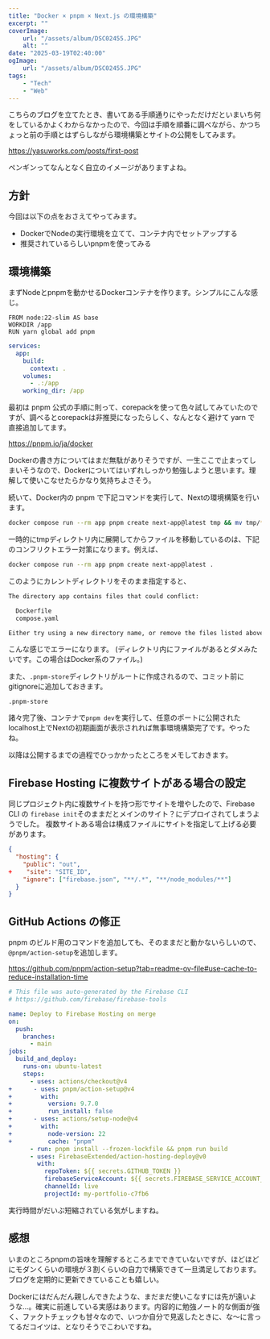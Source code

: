 ```yaml
---
title: "Docker × pnpm × Next.js の環境構築"
excerpt: ""
coverImage:
    url: "/assets/album/DSC02455.JPG"
    alt: ""
date: "2025-03-19T02:40:00"
ogImage:
    url: "/assets/album/DSC02455.JPG"
tags:
    - "Tech"
    - "Web"
---
```


こちらのブログを立てたとき、書いてある手順通りにやっただけだといまいち何をしているかよくわからなかったので、今回は手順を順番に調べながら、かつちょっと前の手順とはずらしながら環境構築とサイトの公開をしてみます。

https://yasuworks.com/posts/first-post

ペンギンってなんとなく自立のイメージがありますよね。

## 方針

今回は以下の点をおさえてやってみます。

- DockerでNodeの実行環境を立てて、コンテナ内でセットアップする
- 推奨されているらしいpnpmを使ってみる

## 環境構築

まずNodeとpnpmを動かせるDockerコンテナを作ります。シンプルにこんな感じ。

```Dockerfile:Dockerfile
FROM node:22-slim AS base
WORKDIR /app
RUN yarn global add pnpm
```

```yaml:compose.yaml
services:
  app:
    build:
      context: .
    volumes:
      - .:/app
    working_dir: /app
```

最初は pnpm 公式の手順に則って、corepackを使って色々試してみていたのですが、調べるとcorepackは非推奨になったらしく、なんとなく避けて yarn で直接追加してます。

https://pnpm.io/ja/docker

Dockerの書き方についてはまだ無駄がありそうですが、一生ここで止まってしまいそうなので、Dockerについてはいずれしっかり勉強しようと思います。理解して使いこなせたらかなり気持ちよさそう。

続いて、Docker内の pnpm で下記コマンドを実行して、Nextの環境構築を行います。

```bash
docker compose run --rm app pnpm create next-app@latest tmp && mv tmp/* . && mv tmp/.* . && rm -r tmp
```

一時的にtmpディレクトリ内に展開してからファイルを移動しているのは、下記のコンフリクトエラー対策になります。例えば、


```bash
docker compose run --rm app pnpm create next-app@latest .
```

このようにカレントディレクトリをそのまま指定すると、


```bash
The directory app contains files that could conflict:

  Dockerfile
  compose.yaml

Either try using a new directory name, or remove the files listed above.
```

こんな感じでエラーになります。
(ディレクトリ内にファイルがあるとダメみたいです。この場合はDocker系のファイル。)

また、`.pnpm-store`ディレクトリがルートに作成されるので、コミット前にgitignoreに追加しておきます。

```:.gitignore
.pnpm-store
```

諸々完了後、コンテナで`pnpm dev`を実行して、任意のポートに公開されたlocalhost上でNextの初期画面が表示されれば無事環境構築完了です。やったね。

以降は公開するまでの過程でひっかかったところをメモしておきます。

## Firebase Hosting に複数サイトがある場合の設定

同じプロジェクト内に複数サイトを持つ形でサイトを増やしたので、Firebase CLI の `firebase init`そのままだとメインのサイト？にデプロイされてしまうようでした。
複数サイトある場合は構成ファイルにサイトを指定して上げる必要があります。

```diff:firebase.json
{
  "hosting": {
    "public": "out",
+    "site": "SITE_ID",
    "ignore": ["firebase.json", "**/.*", "**/node_modules/**"]
  }
}
```

## GitHub Actions の修正

pnpm のビルド用のコマンドを追加しても、そのままだと動かないらしいので、`@pnpm/action-setup`を追加します。

https://github.com/pnpm/action-setup?tab=readme-ov-file#use-cache-to-reduce-installation-time

```diff:firebase-hosting-merge.yml
# This file was auto-generated by the Firebase CLI
# https://github.com/firebase/firebase-tools

name: Deploy to Firebase Hosting on merge
on:
  push:
    branches:
      - main
jobs:
  build_and_deploy:
    runs-on: ubuntu-latest
    steps:
      - uses: actions/checkout@v4
+      - uses: pnpm/action-setup@v4
+        with:
+          version: 9.7.0
+          run_install: false
+      - uses: actions/setup-node@v4
+        with:
+          node-version: 22
+          cache: "pnpm"
      - run: pnpm install --frozen-lockfile && pnpm run build
      - uses: FirebaseExtended/action-hosting-deploy@v0
        with:
          repoToken: ${{ secrets.GITHUB_TOKEN }}
          firebaseServiceAccount: ${{ secrets.FIREBASE_SERVICE_ACCOUNT_MY_PORTFOLIO_C7FB6 }}
          channelId: live
          projectId: my-portfolio-c7fb6
```

実行時間がだいぶ短縮されている気がしますね。

## 感想

いまのところpnpmの旨味を理解するところまでできていないですが、ほどほどにモダンくらいの環境が３割くらいの自力で構築できて一旦満足しております。ブログを定期的に更新できていることも嬉しい。

Dockerにはだんだん親しんできたような、まだまだ使いこなすには先が遠いような…。確実に前進している実感はあります。内容的に勉強ノート的な側面が強く、ファクトチェックも甘々なので、いつか自分で見返したときに、な〜に言ってるだコイツは、となりそうでこわいですね。

